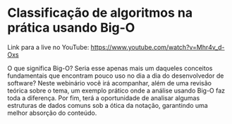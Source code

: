 # Classificação de algoritmos na prática usando Big-O

Link para a live no YouTube: https://www.youtube.com/watch?v=Mhr4v_d-Oxs

O que significa Big-O? Seria esse apenas mais um daqueles conceitos fundamentais que encontram pouco uso no dia a dia do desenvolvedor de software? Neste webinário você irá acompanhar, além de uma revisão teórica sobre o tema, um exemplo prático onde a análise usando Big-O faz toda a diferença. Por fim, terá a oportunidade de analisar algumas estruturas de dados comuns sob a ótica da notação, garantindo uma melhor absorção do conteúdo.
